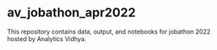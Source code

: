 # av_jobathon_apr2022
This repository contains data, output, and notebooks for jobathon 2022 hosted by Analytics Vidhya.
